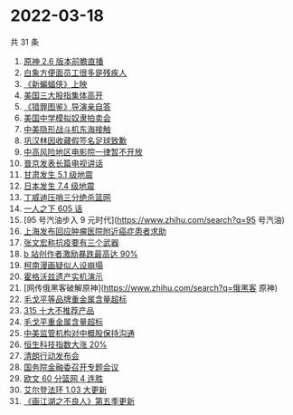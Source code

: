 # 2022-03-18

共 31 条

<!-- BEGIN ZHIHUSEARCH -->
<!-- 最后更新时间 Fri Mar 18 2022 21:16:37 GMT+0800 (China Standard Time) -->
1. [原神 2.6 版本前瞻直播 ](https://www.zhihu.com/search?q=原神)
1. [白象方便面员工很多是残疾人](https://www.zhihu.com/search?q=白象)
1. [《新蝙蝠侠》上映](https://www.zhihu.com/search?q=新蝙蝠侠)
1. [美国三大股指集体高开](https://www.zhihu.com/search?q=美股大涨)
1. [《猎罪图鉴》导演亲自答](https://www.zhihu.com/search?q=猎罪图鉴)
1. [美国中学模拟奴隶拍卖会](https://www.zhihu.com/search?q=模拟奴隶拍卖会)
1. [中美隐形战斗机东海接触](https://www.zhihu.com/search?q=中美隐形战斗机)
1. [巩汉林因收藏假签名足球致歉](https://www.zhihu.com/search?q=巩汉林)
1. [中高风险地区电影院一律暂不开放](https://www.zhihu.com/search?q=国家电影局发文)
1. [普京发表长篇电视讲话](https://www.zhihu.com/search?q=普京长篇电视讲话)
1. [甘肃发生 5.1 级地震](https://www.zhihu.com/search?q=甘肃地震)
1. [日本发生 7.4 级地震](https://www.zhihu.com/search?q=日本地震)
1. [丁威迪压哨三分绝杀篮网](https://www.zhihu.com/search?q=篮网)
1. [一人之下 605 话](https://www.zhihu.com/search?q=一人之下)
1. [95 号汽油步入 9 元时代](https://www.zhihu.com/search?q=95 号汽油)
1. [上海发布回应肿瘤医院附近癌症患者求助](https://www.zhihu.com/search?q=上海发布回应癌症患者求助)
1. [张文宏称抗疫要有三个武器](https://www.zhihu.com/search?q=张文宏)
1. [b 站创作者激励暴跌最高达 90% ](https://www.zhihu.com/search?q=哔哩哔哩)
1. [柯南漫画疑似人设崩塌 ](https://www.zhihu.com/search?q=柯南)
1. [霍格沃兹遗产实机演示](https://www.zhihu.com/search?q=霍格沃兹遗产)
1. [网传俄黑客破解原神](https://www.zhihu.com/search?q=俄黑客 原神)
1. [毛戈平等品牌重金属含量超标](https://www.zhihu.com/search?q=毛戈平)
1. [315 十大不推荐产品](https://www.zhihu.com/search?q=十大不推荐产品)
1. [毛戈平重金属含量超标](https://www.zhihu.com/search?q=毛戈平)
1. [中美监管机构对中概股保持沟通](https://www.zhihu.com/search?q=中美监管机构)
1. [恒生科技指数大涨 20%](https://www.zhihu.com/search?q=恒生科技指数)
1. [清朗行动发布会](https://www.zhihu.com/search?q=清朗行动)
1. [国务院金融委召开专题会议](https://www.zhihu.com/search?q=国务院金融委)
1. [欧文 60 分篮网 4 连胜](https://www.zhihu.com/search?q=篮网)
1. [ 艾尔登法环 1.03 大更新](https://www.zhihu.com/search?q=艾尔登法环更新)
1. [《画江湖之不良人》第五季更新](https://www.zhihu.com/search?q=画江湖之不良人)
<!-- END ZHIHUSEARCH -->
